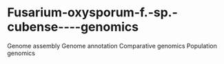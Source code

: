 # Fusarium-oxysporum-f.-sp.-cubense----genomics
Genome assembly
Genome annotation
Comparative genomics
Population genomics
